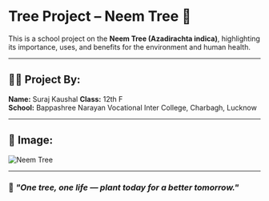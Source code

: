 # Tree Project – Neem Tree 🌳

This is a school project on the **Neem Tree (Azadirachta indica)**, highlighting its importance, uses, and benefits for the environment and human health.

---

## 👨‍🎓 Project By:
**Name:** Suraj Kaushal 
**Class:** 12th F  
**School:** Bappashree Narayan Vocational Inter College, Charbagh, Lucknow  

---

## 🌿 Image:

![Neem Tree](img/project-img.jpg)

---

### 🌱 *"One tree, one life — plant today for a better tomorrow."*

